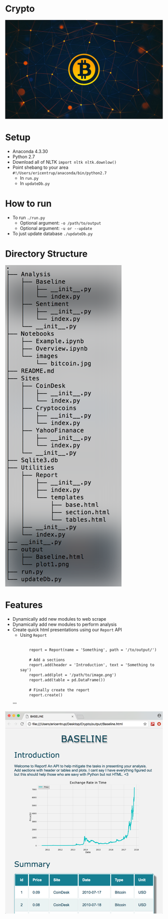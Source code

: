# Crypto

![](Notebooks/images/bitcoin.jpg)

# Setup
- Anaconda 4.3.30
- Python 2.7
- Download all of NLTK `import nltk nltk.downlow()`
- Point shebang to your area `#!/Users/ericentrup/anaconda/bin/python2.7`
  - In `run.py`
  - In `updateDb.py`


# How to run
- To run `./run.py`
  - Optional argument: `-o /path/to/output`
  - Optional argument: `-u or --update`
- To just update database `./updateDb.py`



# Directory Structure
![](Notebooks/images/directroyTree.png)

# Features
- Dynamically add new modules to web scrape
- Dynamically add new modules to perform analysis
- Create quick html presentations using our `Report` API
  - Using `Report`
    ``` from Utilities import Report
        
        report = Report(name = 'Something', path = '/to/output/')
        
        # Add a sections
        report.add(header = 'Introduction', text = 'Something to say')
        report.add(plot = '/path/to/image.png')
        report.add(table = pd.DataFrame())
        
        # Finally create the report
        report.create()
  '''

![](Notebooks/images/sampleOutput2.png)
